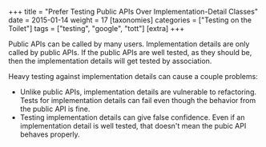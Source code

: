+++
title = "Prefer Testing Public APIs Over Implementation-Detail Classes"
date = 2015-01-14
weight = 17
[taxonomies]
categories = ["Testing on the Toilet"]
tags = ["testing", "google", "tott"]
[extra]
+++

Public APIs can be called by many users. Implementation details are only called by public APIs.
If the public APIs are well tested, as they should be, then the implementation details will get
tested by association.

Heavy testing against implementation details can cause a couple problems:

- Unlike public APIs, implementation details are vulnerable to refactoring. Tests for implementation
  details can fail even though the behavior from the public API is fine.
- Testing implementation details can give false confidence. Even if an implementation detail is well
  tested, that doesn't mean the pubic API behaves properly.